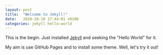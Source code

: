 ```yaml
---
layout: post
title:  "Welcome to Jekyll!"
date:   2020-10-10 17:44:01 +0100
categories: jekyll hello-world
---
```

This is the begin. Just installed [Jekyll][jekyll-gh] and seeking the "Hello World" for it.

My aim is use GitHub Pages and to install some theme. Well, let's try it out!

[jekyll-gh]:   https://github.com/jekyll/jekyll
